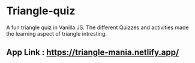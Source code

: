 # Triangle-quiz
A fun triangle quiz in Vanilla JS. The different Quizzes and activities made the learning aspect of triangle intresting.


## App Link : https://triangle-mania.netlify.app/
